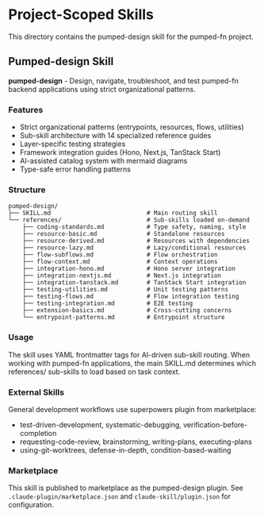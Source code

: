 # Project-Scoped Skills

This directory contains the pumped-design skill for the pumped-fn project.

## Pumped-design Skill

**pumped-design** - Design, navigate, troubleshoot, and test pumped-fn backend applications using strict organizational patterns.

### Features

- Strict organizational patterns (entrypoints, resources, flows, utilities)
- Sub-skill architecture with 14 specialized reference guides
- Layer-specific testing strategies
- Framework integration guides (Hono, Next.js, TanStack Start)
- AI-assisted catalog system with mermaid diagrams
- Type-safe error handling patterns

### Structure

```
pumped-design/
├── SKILL.md                           # Main routing skill
└── references/                        # Sub-skills loaded on-demand
    ├── coding-standards.md            # Type safety, naming, style
    ├── resource-basic.md              # Standalone resources
    ├── resource-derived.md            # Resources with dependencies
    ├── resource-lazy.md               # Lazy/conditional resources
    ├── flow-subflows.md               # Flow orchestration
    ├── flow-context.md                # Context operations
    ├── integration-hono.md            # Hono server integration
    ├── integration-nextjs.md          # Next.js integration
    ├── integration-tanstack.md        # TanStack Start integration
    ├── testing-utilities.md           # Unit testing patterns
    ├── testing-flows.md               # Flow integration testing
    ├── testing-integration.md         # E2E testing
    ├── extension-basics.md            # Cross-cutting concerns
    └── entrypoint-patterns.md         # Entrypoint structure
```

### Usage

The skill uses YAML frontmatter tags for AI-driven sub-skill routing. When working with pumped-fn applications, the main SKILL.md determines which references/ sub-skills to load based on task context.

### External Skills

General development workflows use superpowers plugin from marketplace:
- test-driven-development, systematic-debugging, verification-before-completion
- requesting-code-review, brainstorming, writing-plans, executing-plans
- using-git-worktrees, defense-in-depth, condition-based-waiting

### Marketplace

This skill is published to marketplace as the pumped-design plugin. See `.claude-plugin/marketplace.json` and `claude-skill/plugin.json` for configuration.
